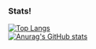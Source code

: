 ### Stats!
[![Top Langs](https://github-readme-stats.vercel.app/api/top-langs/?username=Markojudas&theme=cobalt&langs_count=5)](https://github.com/anuraghazra/github-readme-stats)
<br>
[![Anurag's GitHub stats](https://github-readme-stats.vercel.app/api?username=Markojudas&show_icons=true&theme=radical)](https://github.com/anuraghazra/github-readme-stats)
